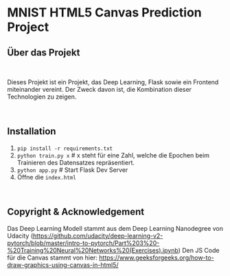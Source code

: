 # MNIST HTML5 Canvas Prediction Project

## Über das Projekt

<br>

Dieses Projekt ist ein Projekt, das Deep Learning, Flask sowie ein Frontend miteinander vereint. Der Zweck davon ist, die Kombination dieser Technologien zu zeigen.

<br>

## Installation

1. `pip install -r requirements.txt`
2. `python train.py x` # x steht für eine Zahl, welche die Epochen beim Trainieren des Datensatzes repräsentiert.
3. `python app.py` # Start Flask Dev Server
4. Öffne die `index.html`

<br>

## Copyright & Acknowledgement

Das Deep Learning Modell stammt aus dem Deep Learning Nanodegree von Udacity (https://github.com/udacity/deep-learning-v2-pytorch/blob/master/intro-to-pytorch/Part%203%20-%20Training%20Neural%20Networks%20(Exercises).ipynb)
Den JS Code für die Canvas stammt von hier: https://www.geeksforgeeks.org/how-to-draw-graphics-using-canvas-in-html5/
